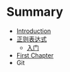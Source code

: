 # Summary

* [Introduction](README.md)
* [正则表达式](zheng_ze_biao_da_shi.md)
   * [入门](ru_men.md)
* [First Chapter](chapter1.md)
* Git

